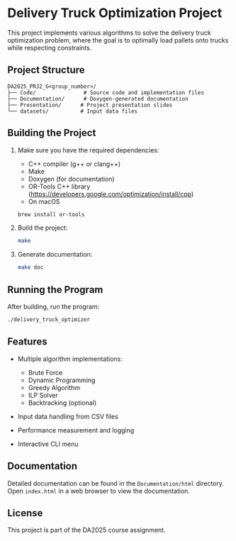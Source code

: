 # Delivery Truck Optimization Project

This project implements various algorithms to solve the delivery truck optimization problem, where the goal is to optimally load pallets onto trucks while respecting constraints.

## Project Structure

```
DA2025_PRJ2_G<group_number>/
├── Code/               # Source code and implementation files
├── Documentation/      # Doxygen-generated documentation
├── Presentation/      # Project presentation slides
└── datasets/          # Input data files
```

## Building the Project

1. Make sure you have the required dependencies:
   - C++ compiler (g++ or clang++)
   - Make
   - Doxygen (for documentation)
   - OR-Tools C++ library (https://developers.google.com/optimization/install/cpp)
   - On macOS
    ```bash
    brew install or-tools
    ```
2. Build the project:
   ```bash
   make
   ```

3. Generate documentation:
   ```bash
   make doc
   ```

## Running the Program

After building, run the program:
```bash
./delivery_truck_optimizer
```

## Features

- Multiple algorithm implementations:
  - Brute Force
  - Dynamic Programming
  - Greedy Algorithm
  - ILP Solver
  - Backtracking (optional)

- Input data handling from CSV files
- Performance measurement and logging
- Interactive CLI menu

## Documentation

Detailed documentation can be found in the `Documentation/html` directory. Open `index.html` in a web browser to view the documentation.

## License

This project is part of the DA2025 course assignment. 